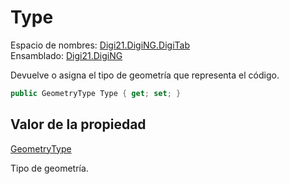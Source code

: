 # Type

Espacio de nombres: [Digi21.DigiNG.DigiTab](../../../)  
Ensamblado: [Digi21.DigiNG](../../../../)

Devuelve o asigna el tipo de geometría que representa el código.

```csharp
public GeometryType Type { get; set; }
```

## Valor de la propiedad

[GeometryType](../../../enumeraciones/geometrytype.md)

Tipo de geometría.





